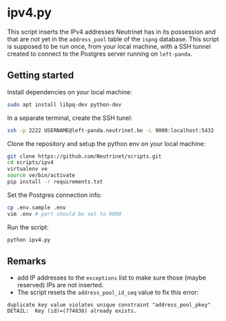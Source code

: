 # ipv4.py

This script inserts the IPv4 addresses Neutrinet has in its possession and that are not yet in the `address_pool` table of the `ispng` database.
This script is supposed to be run once, from your local machine, with a SSH tunnel created to connect to the Postgres server running on `left-panda`.

## Getting started

Install dependencies on your local machine:

```bash 
sudo apt install libpq-dev python-dev
```

In a separate terminal, create the SSH tunel:

```bash
ssh -p 2222 USERNAME@left-panda.neutrinet.be -L 9000:localhost:5432
```

Clone the repository and setup the python env on your local machine:

```bash 
git clone https://github.com/Neutrinet/scripts.git
cd scripts/ipv4
virtualenv ve
source ve/bin/activate
pip install -r requirements.txt
```

Set the Postgres connection info:

```bash
cp .env.sample .env
vim .env # port should be set to 9000
```

Run the script:

```bash
python ipv4.py
```

## Remarks

- add IP addresses to the `exceptions` list to make sure those (maybe reserved) IPs are not inserted.
- The script resets the `address_pool_id_seq` value to fix this error:

```
duplicate key value violates unique constraint "address_pool_pkey"
DETAIL:  Key (id)=(774838) already exists.
```

